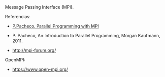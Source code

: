 Message Passing Interface (MPI).

Referencias:

* [P.Pacheco. Parallel Programming with MPI](http://www.cs.usfca.edu/~peter/ppmpi/)

* P. Pacheco, An Introduction to Parallel Programming, Morgan Kaufmann, 2011.

* http://mpi-forum.org/

OpenMPI:

* https://www.open-mpi.org/

